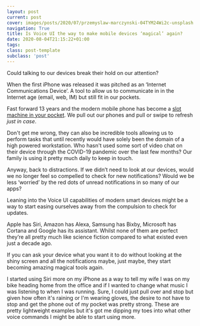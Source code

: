 ```yaml
---
layout: post
current: post
cover: images/posts/2020/07/przemyslaw-marczynski-04TYM24Wi2c-unsplash.jpg
navigation: True
title: Is Voice UI the way to make mobile devices ‘magical’ again?
date: 2020-08-04T21:15:22+01:00
tags:
class: post-template
subclass: 'post'
---
```

Could talking to our devices break their hold on our attention?

When the first iPhone was released it was pitched as an ‘Internet Communications Device’. A tool to allow us to communicate in in the Internet age (email, web, IM) but still fit in our pockets.

Fast forward 13 years and the modern mobile phone has become a [slot machine in your pocket](https://medium.com/thrive-global/how-technology-hijacks-peoples-minds-from-a-magician-and-google-s-design-ethicist-56d62ef5edf3). We pull out our phones and pull or swipe to refresh _just in case_.

Don't get me wrong, they can also be incredible tools allowing us to perform tasks that until recently would have solely been the domain of a high powered workstation. Who hasn't used some sort of video chat on their device through the COVID-19 pandemic over the last few months? Our family is using it pretty much daily to keep in touch.

Anyway, back to distractions. If we didn’t need to look at our devices, would we no longer feel so compelled to check for new notifications? Would we be less ‘worried’ by the red dots of unread notifications in so many of our apps?

Leaning into the Voice UI capabilities of modern smart devices might be a way to start easing ourselves away from the compulsion to check for updates.

Apple has Siri, Amazon has Alexa, Samsung has Bixby, Microsoft has Cortana and Google has its assistant. Whilst none of them are perfect they’re all pretty much like science fiction compared to what existed even just a decade ago.

If you can ask your device what you want it to do without looking at the shiny screen and all the notifications maybe, just maybe, they start becoming amazing magical tools again.

I started using Siri more on my iPhone as a way to tell my wife I was on my bike heading home from the office and if I wanted to change what music I was listening to when I was running. Sure, I could just pull over and stop but given how often it's raining or I'm wearing gloves, the desire to not have to stop and get the phone out of my pocket was pretty strong. These are pretty lightweight examples but it's got me dipping my toes into what other voice commands I might be able to start using more.

